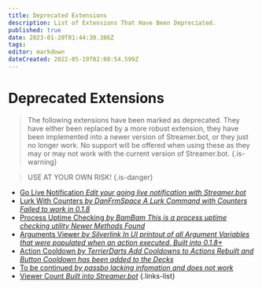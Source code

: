 ```yaml
---
title: Deprecated Extensions
description: List of Extensions That Have Been Depreciated.
published: true
date: 2023-01-20T01:44:30.386Z
tags: 
editor: markdown
dateCreated: 2022-05-19T02:08:54.599Z
---
```


# Deprecated Extensions
>The following extensions have been marked as deprecated.  They have either been replaced by a more robust extension, they have been implemented into a newer version of Streamer.bot, or they just no longer work.
No support will be offered when using these as they may or may not work with the current version of Streamer.bot.
{.is-warning}

>USE AT YOUR OWN RISK!
{.is-danger}

* [Go Live Notification *Edit your going live notification with Streamer.bot*](/extensions/go-live-notification)
* [Lurk With Counters *by DanFrmSpace* *A Lurk Command with Counters* *Failed to work in 0.1.8*](/depreciated/lurk-command-with-counters)
* [Process Uptime Checking *by BamBam* *This is a process uptime checking utility* *Newer Methods Found*](/depreciated/process-uptime-checking)
* [Arguments Viewer *by Silverlink* *In UI printout of all Argument Variables that were populated when an action executed.* *Built into 0.1.8+*](/depreciated/arguments-viewer)
* [Action Cooldown *by TerrierDarts* *Add Cooldowns to Actions* *Rebuilt and Button Cooldown has been added to the Decks*](/depreciated/actions-cooldown)
* [To be continued *by passbo* *lacking infomation and does not work*](/depreciated/to-be-continued/)
* [Viewer Count *Built into Streamer.bot*](/en/extensions/viewer-count-on-5-minute-update-cycle)
{.links-list}

